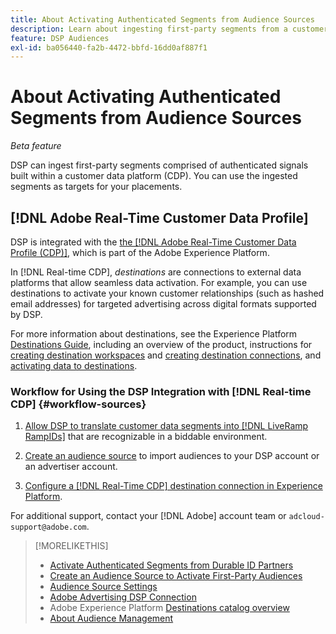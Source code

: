 ```yaml
---
title: About Activating Authenticated Segments from Audience Sources
description: Learn about ingesting first-party segments from a customer data platform.
feature: DSP Audiences
exl-id: ba056440-fa2b-4472-bbfd-16dd0af887f1
---
```

# About Activating Authenticated Segments from Audience Sources

<!-- Doesn't specifically explain what you can do in our UI -->
*Beta feature*

DSP can ingest first-party segments comprised of authenticated signals built within a customer data platform (CDP). You can use the ingested segments as targets for your placements.

## [!DNL Adobe Real-Time Customer Data Profile]

DSP is integrated with the [the [!DNL Adobe Real-Time Customer Data Profile (CDP)]](https://experienceleague.adobe.com/docs/experience-platform/rtcdp/overview.html), which is part of the Adobe Experience Platform.

In [!DNL Real-time CDP], *destinations* are connections to external data platforms that allow seamless data activation. For example, you can use destinations to activate your known customer relationships (such as hashed email addresses) for targeted advertising across digital formats supported by DSP.

For more information about destinations, see the Experience Platform [Destinations Guide](https://experienceleague.adobe.com/docs/experience-platform/destinations/home.html), including an overview of the product, instructions for [creating destination workspaces](https://experienceleague.adobe.com/docs/experience-platform/destinations/ui/destinations-workspace.html) and [creating destination connections](https://experienceleague.adobe.com/docs/experience-platform/destinations/ui/connect-destination.html), and [activating data to destinations](https://experienceleague.adobe.com/docs/experience-platform/destinations/ui/activate/activate-segment-streaming-destinations.html). 

### Workflow for Using the DSP Integration with [!DNL Real-time CDP] {#workflow-sources}

<!-- Make sure that titles make the distinctions clear -- everything can't be "Activate XXX." -->

1. [Allow DSP to translate customer data segments into [!DNL LiveRamp RampIDs]](source-durable-id.md) that are recognizable in a biddable environment.<!-- I don't think I need this here: This requires DSP account-level and campaign-level settings to enable segment sharing with [!DNL LiveRamp], which will translate customer data to [!DNL RampIDs] to create targetable segments. Your DSP account team will perform this configuration. -->

1. [Create an audience source](source-create.md) to import audiences to your DSP account or an advertiser account.

1. [Configure a [!DNL Real-Time CDP] destination connection in Experience Platform](https://experienceleague.adobe.com/docs/experience-platform/destinations/catalog/advertising/adobe-advertising-connection.html).

For additional support, contact your [!DNL Adobe] account team or `adcloud-support@adobe.com`.

>[!MORELIKETHIS]
>
>* [Activate Authenticated Segments from Durable ID Partners](source-durable-id.md)
>* [Create an Audience Source to Activate First-Party Audiences](source-create.md)
>* [Audience Source Settings](source-settings.md)
>* [Adobe Advertising DSP Connection](https://experienceleague.adobe.com/docs/experience-platform/destinations/catalog/advertising/adobe-advertising-connection.html)
>* Adobe Experience Platform [Destinations catalog overview](https://experienceleague.adobe.com/docs/experience-platform/destinations/catalog/overview.html)
>* [About Audience Management](/help/dsp/audiences/audience-about.md)
